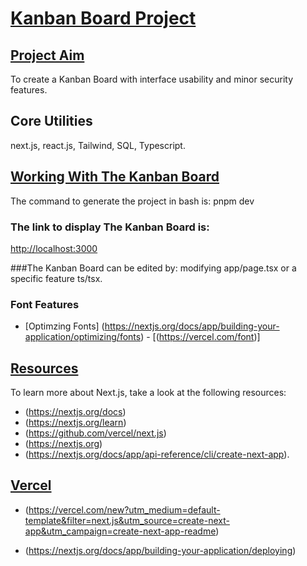 # **<ins>Kanban Board Project</ins>**

## **<ins>Project Aim</ins>**
To create a Kanban Board with interface usability and minor security features.

## Core Utilities
next.js, react.js, Tailwind, SQL, Typescript.

## **<ins>Working With The Kanban Board</ins>**
The command to generate the project in bash is:
pnpm dev

### The link to display The Kanban Board is:
[http://localhost:3000](http://localhost:3000)

###The Kanban Board can be edited by:
modifying app/page.tsx or a specific feature ts/tsx.

### Font Features
- [Optimzing Fonts] (https://nextjs.org/docs/app/building-your-application/optimizing/fonts)        - [(https://vercel.com/font)]

## **<ins>Resources</ins>**

To learn more about Next.js, take a look at the following resources:

- (https://nextjs.org/docs)
- (https://nextjs.org/learn)
- (https://github.com/vercel/next.js)
- (https://nextjs.org)
- (https://nextjs.org/docs/app/api-reference/cli/create-next-app).

## **<ins>Vercel</ins>**

- (https://vercel.com/new?utm_medium=default-template&filter=next.js&utm_source=create-next-app&utm_campaign=create-next-app-readme)

- (https://nextjs.org/docs/app/building-your-application/deploying)
